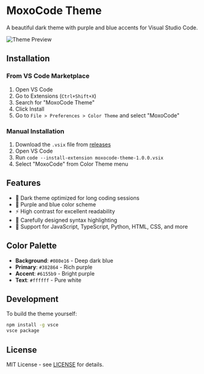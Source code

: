 # MoxoCode Theme

A beautiful dark theme with purple and blue accents for Visual Studio Code.

![Theme Preview](screenshot.png)

## Installation

### From VS Code Marketplace
1. Open VS Code
2. Go to Extensions (`Ctrl+Shift+X`)
3. Search for "MoxoCode Theme"
4. Click Install
5. Go to `File > Preferences > Color Theme` and select "MoxoCode"

### Manual Installation
1. Download the `.vsix` file from [releases](https://github.com/emilanderss0n/MoxoCode/releases)
2. Open VS Code
3. Run `code --install-extension moxocode-theme-1.0.0.vsix`
4. Select "MoxoCode" from Color Theme menu

## Features

- 🌙 Dark theme optimized for long coding sessions
- 💜 Purple and blue color scheme
- ⚡ High contrast for excellent readability
- 🎨 Carefully designed syntax highlighting
- 🔧 Support for JavaScript, TypeScript, Python, HTML, CSS, and more

## Color Palette

- **Background**: `#080e16` - Deep dark blue
- **Primary**: `#382864` - Rich purple
- **Accent**: `#6155b9` - Bright purple
- **Text**: `#ffffff` - Pure white

## Development

To build the theme yourself:

```bash
npm install -g vsce
vsce package
```

## License

MIT License - see [LICENSE](LICENSE) for details.
